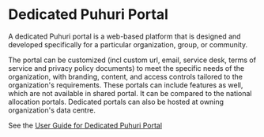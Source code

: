 # Dedicated Puhuri Portal

A dedicated Puhuri portal is a web-based platform that is designed and developed specifically for a particular organization, group, or community. 

The portal can be customized (incl custom url, email, service desk, terms of service and privacy policy documents) to meet the specific needs of the organization, with branding, content, and access controls tailored to the organization's requirements. These portals can include features as well, which are not available in shared portal. It can be compared to the national allocation portals. Dedicated portals can also be hosted at owning organization's data centre. 

See the [User Guide for Dedicated Puhuri Portal](user_guides/user_guide_dedicated/organization_and_project_management.md)

